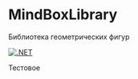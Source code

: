 # MindBoxLibrary

Библиотека геометрических фигур

[![.NET](https://github.com/WaterSeer/MindBoxLibrary/actions/workflows/dotnet.yml/badge.svg?branch=master)](https://github.com/WaterSeer/MindBoxLibrary/actions/workflows/dotnet.yml)

Тестовое
